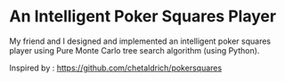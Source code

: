 # An Intelligent Poker Squares Player
 My friend and I designed and implemented an intelligent poker squares player using Pure Monte Carlo tree search algorithm (using Python).
 
 Inspired by : https://github.com/chetaldrich/pokersquares
